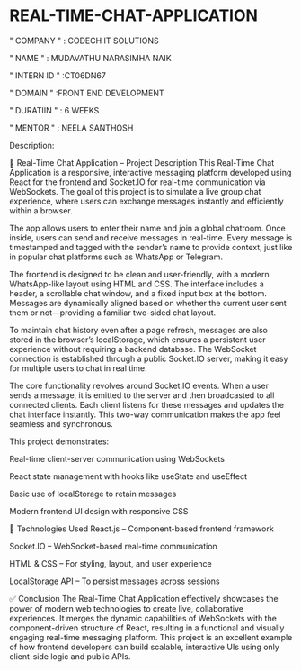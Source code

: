 # REAL-TIME-CHAT-APPLICATION

" COMPANY " : CODECH IT SOLUTIONS

" NAME " : MUDAVATHU NARASIMHA NAIK

" INTERN ID " :CT06DN67

" DOMAIN " :FRONT END DEVELOPMENT

" DURATIIN " : 6 WEEKS

" MENTOR " : NEELA SANTHOSH

Description:

💬 Real-Time Chat Application – Project Description
This Real-Time Chat Application is a responsive, interactive messaging platform developed using React for the frontend and Socket.IO for real-time communication via WebSockets. The goal of this project is to simulate a live group chat experience, where users can exchange messages instantly and efficiently within a browser.

The app allows users to enter their name and join a global chatroom. Once inside, users can send and receive messages in real-time. Every message is timestamped and tagged with the sender’s name to provide context, just like in popular chat platforms such as WhatsApp or Telegram.

The frontend is designed to be clean and user-friendly, with a modern WhatsApp-like layout using HTML and CSS. The interface includes a header, a scrollable chat window, and a fixed input box at the bottom. Messages are dynamically aligned based on whether the current user sent them or not—providing a familiar two-sided chat layout.

To maintain chat history even after a page refresh, messages are also stored in the browser’s localStorage, which ensures a persistent user experience without requiring a backend database. The WebSocket connection is established through a public Socket.IO server, making it easy for multiple users to chat in real time.

The core functionality revolves around Socket.IO events. When a user sends a message, it is emitted to the server and then broadcasted to all connected clients. Each client listens for these messages and updates the chat interface instantly. This two-way communication makes the app feel seamless and synchronous.

This project demonstrates:

Real-time client-server communication using WebSockets

React state management with hooks like useState and useEffect

Basic use of localStorage to retain messages

Modern frontend UI design with responsive CSS

🔧 Technologies Used
React.js – Component-based frontend framework

Socket.IO – WebSocket-based real-time communication

HTML & CSS – For styling, layout, and user experience

LocalStorage API – To persist messages across sessions






✅ Conclusion
The Real-Time Chat Application effectively showcases the power of modern web technologies to create live, collaborative experiences. It merges the dynamic capabilities of WebSockets with the component-driven structure of React, resulting in a functional and visually engaging real-time messaging platform. This project is an excellent example of how frontend developers can build scalable, interactive UIs using only client-side logic and public APIs.

